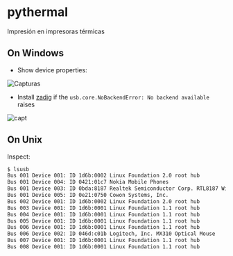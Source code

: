 # pythermal
Impresión en impresoras térmicas

## On Windows

- Show device properties:

![Capturas](https://user-images.githubusercontent.com/19941550/56249480-3321b800-60ac-11e9-99ae-bfe335e2ea16.PNG)

- Install [zadig](https://zadig.akeo.ie/) if the `usb.core.NoBackendError: No backend available` raises

![capt](https://user-images.githubusercontent.com/19941550/56249390-dd4d1000-60ab-11e9-9e26-63796df4ff30.PNG)

## On Unix
Inspect:

```bash
$ lsusb
Bus 001 Device 001: ID 1d6b:0002 Linux Foundation 2.0 root hub
Bus 001 Device 004: ID 0421:01c7 Nokia Mobile Phones
Bus 001 Device 003: ID 0bda:8187 Realtek Semiconductor Corp. RTL8187 Wireless Adapter
Bus 001 Device 005: ID 0e21:0750 Cowon Systems, Inc.
Bus 002 Device 001: ID 1d6b:0002 Linux Foundation 2.0 root hub
Bus 003 Device 001: ID 1d6b:0001 Linux Foundation 1.1 root hub
Bus 004 Device 001: ID 1d6b:0001 Linux Foundation 1.1 root hub
Bus 005 Device 001: ID 1d6b:0001 Linux Foundation 1.1 root hub
Bus 006 Device 001: ID 1d6b:0001 Linux Foundation 1.1 root hub
Bus 006 Device 002: ID 046d:c01b Logitech, Inc. MX310 Optical Mouse
Bus 007 Device 001: ID 1d6b:0001 Linux Foundation 1.1 root hub
Bus 008 Device 001: ID 1d6b:0001 Linux Foundation 1.1 root hub
```
